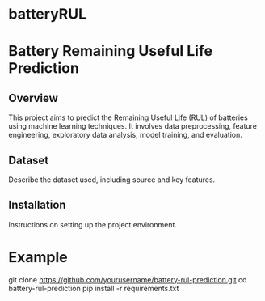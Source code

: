 # batteryRUL
# Battery Remaining Useful Life Prediction

## Overview
This project aims to predict the Remaining Useful Life (RUL) of batteries using machine learning techniques. It involves data preprocessing, feature engineering, exploratory data analysis, model training, and evaluation.

## Dataset
Describe the dataset used, including source and key features.

## Installation
Instructions on setting up the project environment.
# Example
git clone https://github.com/yourusername/battery-rul-prediction.git
cd battery-rul-prediction
pip install -r requirements.txt

